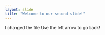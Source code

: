 ```yaml
---
layout: slide
title: "Welcome to our second slide!"
---
```

I changed the file
Use the left arrow to go back!
